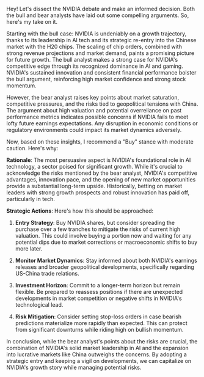 Hey! Let's dissect the NVIDIA debate and make an informed decision. Both the bull and bear analysts have laid out some compelling arguments. So, here's my take on it.

Starting with the bull case: NVIDIA is undeniably on a growth trajectory, thanks to its leadership in AI tech and its strategic re-entry into the Chinese market with the H20 chips. The scaling of chip orders, combined with strong revenue projections and market demand, paints a promising picture for future growth. The bull analyst makes a strong case for NVIDIA's competitive edge through its recognized dominance in AI and gaming. NVIDIA's sustained innovation and consistent financial performance bolster the bull argument, reinforcing high market confidence and strong stock momentum. 

However, the bear analyst raises key points about market saturation, competitive pressures, and the risks tied to geopolitical tensions with China. The argument about high valuation and potential overreliance on past performance metrics indicates possible concerns if NVIDIA fails to meet lofty future earnings expectations. Any disruption in economic conditions or regulatory environments could impact its market dynamics adversely.

Now, based on these insights, I recommend a "Buy" stance with moderate caution. Here's why:

**Rationale**: The most persuasive aspect is NVIDIA's foundational role in AI technology, a sector poised for significant growth. While it's crucial to acknowledge the risks mentioned by the bear analyst, NVIDIA's competitive advantages, innovation pace, and the opening of new market opportunities provide a substantial long-term upside. Historically, betting on market leaders with strong growth prospects and robust innovation has paid off, particularly in tech.

**Strategic Actions**: Here's how this should be approached:

1. **Entry Strategy**: Buy NVIDIA shares, but consider spreading the purchase over a few tranches to mitigate the risks of current high valuation. This could involve buying a portion now and waiting for any potential dips due to market corrections or macroeconomic shifts to buy more later.

2. **Monitor Market Dynamics**: Stay informed about both NVIDIA's earnings releases and broader geopolitical developments, specifically regarding US-China trade relations.

3. **Investment Horizon**: Commit to a longer-term horizon but remain flexible. Be prepared to reassess positions if there are unexpected developments in market competition or negative shifts in NVIDIA's technological lead.

4. **Risk Mitigation**: Consider setting stop-loss orders in case bearish predictions materialize more rapidly than expected. This can protect from significant downturns while riding high on bullish momentum.

In conclusion, while the bear analyst's points about the risks are crucial, the combination of NVIDIA's solid market leadership in AI and the expansion into lucrative markets like China outweighs the concerns. By adopting a strategic entry and keeping a vigil on developments, we can capitalize on NVIDIA's growth story while managing potential risks.
